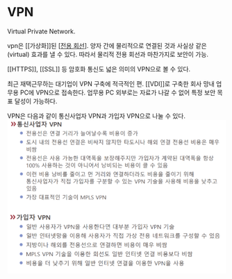 # VPN

Virtual Private Network.

vpn은 [[가상화]]된 [[전용 회선]]. 양자 간에 물리적으로 연결된 것과 사실상 같은(virtual) 효과를 낼 수 있다. 따라서 물리적 전용 회선과 마찬가지로 보안이 가능.  

[[HTTPS]], [[SSL]] 등 암호화 통신도 넓은 의미의 VPN으로 볼 수 있다.  

최근 재택근무하는 대기업이 VPN 구축에 적극적인 편. [[VDI]]로 구축한 회사 망내 업무용 PC에 VPN으로 접속한다. 업무용 PC 외부로는 자료가 나갈 수 없어 특정 보안 목표 달성이 가능하다.  

VPN은 다음과 같이 통신사업자 VPN과 가입자 VPN으로 나눌 수 있다.
![통신사업자 VPN과 가입자 VPN](../attachments/2022-09-15-17-15-26.png)

[//begin]: # "Autogenerated link references for markdown compatibility"
[전용 회선]: <전용 회선> "전용 회선"
[//end]: # "Autogenerated link references"
[//begin]: # "Autogenerated link references for markdown compatibility"
[전용 회선]: <전용 회선> "전용 회선"
[//end]: # "Autogenerated link references"